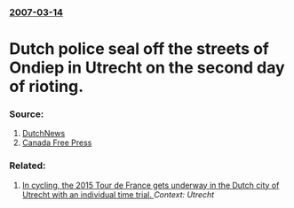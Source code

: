 ### [2007-03-14](/news/2007/03/14/index.md)

#  Dutch police seal off the streets of Ondiep in Utrecht on the second day of rioting. 




### Source:

1. [DutchNews](http://www.dutchnews.nl/news/archives/2007/03/police_to_seal_utrecht_streets.php)
2. [Canada Free Press](http://www.canadafreepress.com/2007/brussels031507.htm)

### Related:

1. [  In cycling, the 2015 Tour de France gets underway in the Dutch city of Utrecht with an individual time trial. ](/news/2015/07/4/in-cycling-the-2015-tour-de-france-gets-underway-in-the-dutch-city-of-utrecht-with-an-individual-time-trial.md) _Context: Utrecht_
